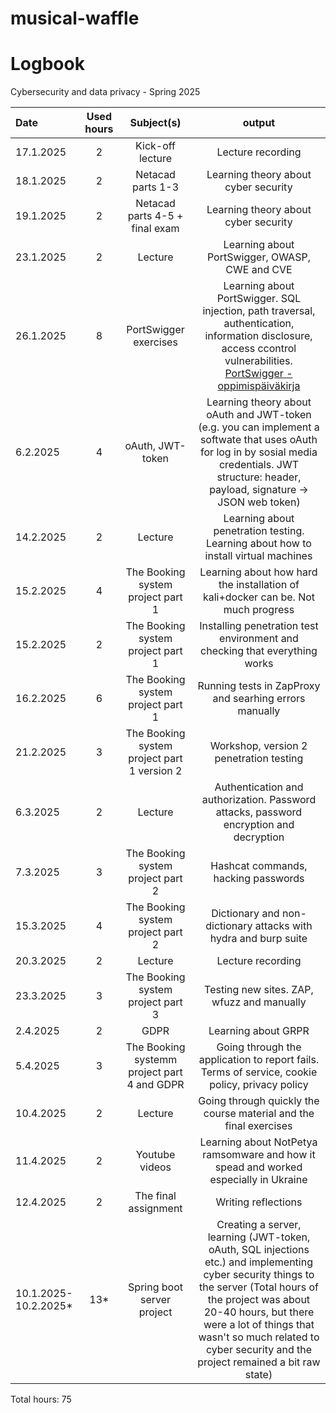 # musical-waffle

# Logbook

Cybersecurity and data privacy - Spring 2025

| Date  | Used hours | Subject(s) |  output |
| :---         |     :---:      |     :---:      |     :---:      |
| 17.1.2025 | 2 | Kick-off lecture  | Lecture recording  |
| 18.1.2025 | 2 | Netacad parts 1-3  | Learning theory about cyber security |
| 19.1.2025 | 2 | Netacad parts 4-5 + final exam  | Learning theory about cyber security |
| 23.1.2025 | 2 | Lecture  | Learning about PortSwigger, OWASP, CWE and CVE |
| 26.1.2025 | 8 | PortSwigger exercises  | Learning about PortSwigger. SQL injection, path traversal, authentication, information disclosure, access ccontrol vulnerabilities. <a href=PortSwigger-oppimispäiväkirja.md>PortSwigger - oppimispäiväkirja</a> |
| 6.2.2025 | 4 | oAuth, JWT-token | Learning theory about oAuth and JWT-token (e.g. you can implement a softwate that uses oAuth for log in by sosial media credentials. JWT structure: header, payload, signature -> JSON web token) |
| 14.2.2025 | 2 | Lecture  | Learning about penetration testing. Learning about how to install virtual machines |
| 15.2.2025 | 4 | The Booking system project part 1 | Learning about how hard the installation of kali+docker can be. Not much progress |
| 15.2.2025 | 2 | The Booking system project part 1 | Installing penetration test environment and checking that everything works |
| 16.2.2025 | 6 | The Booking system project part 1 | Running tests in ZapProxy and searhing errors manually |
| 21.2.2025 | 3 | The Booking system project part 1 version 2 | Workshop, version 2 penetration testing |
| 6.3.2025 | 2 | Lecture | Authentication and authorization. Password attacks, password encryption and decryption |
| 7.3.2025 | 3 | The Booking system project part 2 | Hashcat commands, hacking passwords | 
| 15.3.2025 | 4 | The Booking system project part 2 | Dictionary and non-dictionary attacks with hydra and burp suite | 
| 20.3.2025 | 2 | Lecture | Lecture recording | 
| 23.3.2025 | 3 | The Booking system project part 3 | Testing new sites. ZAP, wfuzz and manually | 
| 2.4.2025 | 2 | GDPR | Learning about GRPR | 
| 5.4.2025 | 3 | The Booking systemm project part 4 and GDPR | Going through the application to report fails. Terms of service, cookie policy, privacy policy | 
| 10.4.2025 | 2 | Lecture | Going through quickly the course material and the final exercises | 
| 11.4.2025 | 2 | Youtube videos | Learning about NotPetya ramsomware and how it spead and worked especially in Ukraine | 
| 12.4.2025 | 2 | The final assignment | Writing reflections | 
| 10.1.2025-10.2.2025* | 13* | Spring boot server project | Creating a server, learning (JWT-token, oAuth, SQL injections etc.) and implementing cyber security things to the server (Total hours of the project was about 20-40 hours, but there were a lot of things that wasn't so much related to cyber security and the project remained a bit raw state) | 

Total hours: 75
